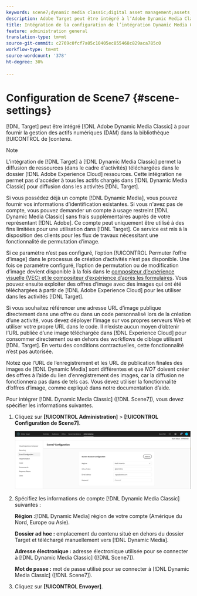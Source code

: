 ```yaml
---
keywords: scene7;dynamic media classic;digital asset management;assets;dam;content library;swap image
description: Adobe Target peut être intégré à l’Adobe Dynamic Media Classic pour fournir la gestion des actifs numériques (DAM) dans la bibliothèque de contenu.
title: Intégration de la configuration de l’intégration Dynamic Media Classic
feature: administration general
translation-type: tm+mt
source-git-commit: c2769c0fcf7a05c10405ec855468c829aca785c0
workflow-type: tm+mt
source-wordcount: '378'
ht-degree: 30%

---
```



# Configuration de Scene7 {#scene-settings}

[!DNL Target] peut être intégré  [!DNL Adobe Dynamic Media Classic] à pour fournir la gestion des actifs numériques (DAM) dans la bibliothèque [!UICONTROL  de ]contenu.

>[!NOTE]
>
>L&#39;intégration de [!DNL Target] à [!DNL Dynamic Media Classic] permet la diffusion de ressources (dans le cadre d&#39;activités) téléchargées dans le dossier [!DNL Adobe Experience Cloud] ressources. Cette intégration ne permet pas d&#39;accéder à tous les actifs chargés dans [!DNL Dynamic Media Classic] pour diffusion dans les activités [!DNL Target].

Si vous possédez déjà un compte [!DNL Dynamic Media], vous pouvez fournir vos informations d’identification existantes. Si vous n&#39;avez pas de compte, vous pouvez demander un compte à usage restreint [!DNL Dynamic Media Classic] sans frais supplémentaires auprès de votre représentant [!DNL Adobe]. Ce compte peut uniquement être utilisé à des fins limitées pour une utilisation dans [!DNL Target]. Ce service est mis à la disposition des clients pour les flux de travaux nécessitant une fonctionnalité de permutation d’image.

<!-- 
>[!NOTE]
>
>A restricted-use, free [!DNL Dynamic Media Classic] account for [!DNL Adobe Target] is no longer supported for new customers or new users. Existing sign-in credentials work as usual. 
-->

Si ce paramètre n’est pas configuré, l’option [!UICONTROL Permuter l’offre d’image] dans le processus de création d’activités n’est pas disponible. Une fois ce paramètre configuré, l’option de permutation ou de modification d’image devient disponible à la fois dans le [compositeur d’expérience visuelle (VEC) et le compositeur d’expérience d’après les formulaires](/help/c-experiences/experiences.md#concept_A2E10F6AFB3D4AEAB6951EE14688848D). Vous pouvez ensuite exploiter des offres d’image avec des images qui ont été téléchargées à partir de [!DNL Adobe Experience Cloud] pour les utiliser dans les activités [!DNL Target].

Si vous souhaitez référencer une adresse URL d’image publique directement dans une offre ou dans un code personnalisé lors de la création d’une activité, vous devez déployer l’image sur vos propres serveurs Web et utiliser votre propre URL dans le code. Il n’existe aucun moyen d’obtenir l’URL publiée d’une image téléchargée dans [!DNL Experience Cloud] pour consommer directement ou en dehors des workflows de ciblage utilisant [!DNL Target]. En vertu des conditions contractuelles, cette fonctionnalité n’est pas autorisée.

Notez que l’URL de l’enregistrement et les URL de publication finales des images de [!DNL Dynamic Media] sont différentes et que *NOT* doivent créer des offres à l’aide du lien d’enregistrement des images, car la diffusion ne fonctionnera pas dans de tels cas. Vous devez utiliser la fonctionnalité d’offres d’image, comme expliqué dans notre documentation d’aide.

Pour intégrer [!DNL Dynamic Media Classic] ([!DNL Scene7]), vous devez spécifier les informations suivantes.

1. Cliquez sur **[!UICONTROL Administration]** > **[!UICONTROL Configuration de Scene7]**.

   ![Page Scene7](/help/administrating-target/assets/scene7.png)

1. Spécifiez les informations de compte [!DNL Dynamic Media Classic] suivantes :

   **Région :**[!DNL Dynamic Media] région de votre compte  (Amérique du Nord, Europe ou Asie).

   **Dossier ad hoc :** emplacement du contenu situé en dehors du dossier Target et téléchargé manuellement vers [!DNL Dynamic Media].

   **Adresse électronique :** adresse électronique utilisée pour se connecter à  [!DNL Dynamic Media Classic] ([!DNL Scene7]).

   **Mot de passe :** mot de passe utilisé pour se connecter à  [!DNL Dynamic Media Classic] ([!DNL Scene7]).

1. Cliquez sur **[!UICONTROL Envoyer]**.
